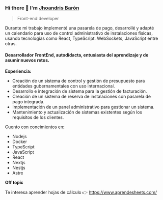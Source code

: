
### Hi there 👋 I'm [Jhoandris Barón](https://www.linkedin.com/in/jhoandris-baron/)

> Front-end developer

Durante mi trabajo implementé una pasarela de pago, desarrollé y adapté un calendario para uso de control administrativo de instalaciones físicas, usando tecnologías como React, TypeScript. WebSockets, JavaScript entre otras.


#### Desarrollador FrontEnd, autodidacta,  entusiasta del aprendizaje y de asumir nuevos retos.


**Experiencia:**

- Creación de un sistema de control y gestión de presupuesto para entidades gubernamentales con uso internacional.
- Desarrollo e integración de sistema para la gestión de facturación.
- Creación de un sistema de reserva de instalaciones con pasarela de pago integrada.
- Implementación de un panel administrativo para gestionar un sistema.
- Mantenimiento y actualización de sistemas existentes según los requisitos de los clientes.

Cuento con concimientos en:
- Nodejs
- Docker
- TypeScript
- JavaScript
- React
- Nextjs
- Nestjs
- Astro



 

 







**Off topic**

Te interesa aprender hojas de cálculo 👉 https://www.aprendesheets.com/
